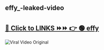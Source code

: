 
 ## effy_-leaked-video 

# <h2><a href="https://clipsfans.com/effy_&ref=git">🔗 Click to LINKS ⏩⏩ 👉 🟢 effy  </a></h2>

<a href="https://clipsfans.com/effy_&ref=git" rel="nofollow" data-target="animated-image.originalLink"><img src="https://i.ibb.co.com/xMMVF88/686577567.gif" alt="Viral Video Original" style="max-width: 100%; display: inline-block;" data-target="animated-image.originalImage"></a>
